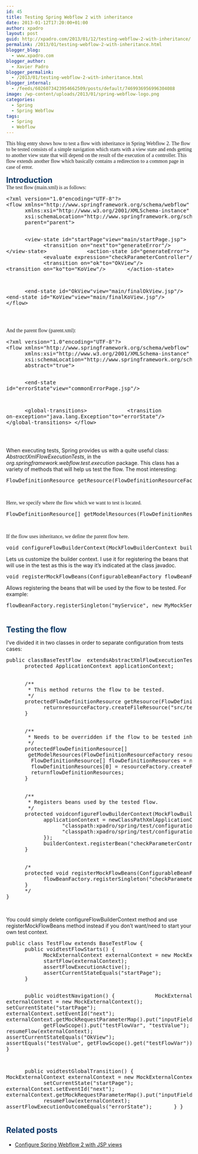 ```yaml
---
id: 45
title: Testing Spring Webflow 2 with inheritance
date: 2013-01-12T17:20:00+01:00
author: xpadro
layout: post
guid: http://xpadro.com/2013/01/12/testing-webflow-2-with-inheritance/
permalink: /2013/01/testing-webflow-2-with-inheritance.html
blogger_blog:
  - www.xpadro.com
blogger_author:
  - Xavier Padro
blogger_permalink:
  - /2013/01/testing-webflow-2-with-inheritance.html
blogger_internal:
  - /feeds/6026073423954662509/posts/default/7469936956996304088
image: /wp-content/uploads/2013/01/spring-webflow-logo.png
categories:
  - Spring
  - Spring Webflow
tags:
  - Spring
  - Webflow
---
```

<span style="font-family: Calibri;">This blog entry shows how to test a flow with inheritance in Spring Webflow 2. The flow to be tested consists of a simple navigation which starts with a view state and ends getting to another view state that will depend on the result of the execution of a controller. This flow extends another flow which basically contains a redirection to a common page in case of error.</span>

<h2 style="margin: 0cm 0cm 0pt;">
  <span style="color: #073763;">Introduction</span>
</h2>

<div style="margin: 0cm 0cm 0pt;">
  <span style="font-family: Calibri;">The test flow (main.xml) is as follows:</span>
</div>

<div style="line-height: normal; margin: 0cm 0cm 0pt; mso-layout-grid-align: none;">
  <pre class="lang:xhtml decode:true">&lt;?xml version="1.0"encoding="UTF-8"?&gt;
&lt;flow xmlns="http://www.springframework.org/schema/webflow"
      xmlns:xsi="http://www.w3.org/2001/XMLSchema-instance"
      xsi:schemaLocation="http://www.springframework.org/schema/webflow http://www.springframework.org/schema/webflow/spring-webflow-2.0.xsd"
      parent="parent"&gt;

      &lt;view-state id="startPage"view="main/startPage.jsp"&gt;
            &lt;transition on="next"to="generateError"/&gt;
      &lt;/view-state&gt;
      
      &lt;action-state id="generateError"&gt;
            &lt;evaluate expression="checkParameterController"/&gt;
            &lt;transition on="ok"to="OkView"/&gt;
            &lt;transition on="ko"to="KoView"/&gt;
      &lt;/action-state&gt;


      &lt;end-state id="OkView"view="main/finalOkView.jsp"/&gt;
      &lt;end-state id="KoView"view="main/finalKoView.jsp"/&gt;
&lt;/flow&gt;</pre>
  
  <p>
    &nbsp;
  </p>
  
  <p>
    <span style="font-family: Calibri;">And the parent flow (parent.xml):</span>
  </p>
</div>

<div style="margin: 0cm 0cm 0pt;">
  <pre class="lang:xhtml decode:true">&lt;?xml version="1.0"encoding="UTF-8"?&gt;
&lt;flow xmlns="http://www.springframework.org/schema/webflow"
      xmlns:xsi="http://www.w3.org/2001/XMLSchema-instance"
      xsi:schemaLocation="http://www.springframework.org/schema/webflow http://www.springframework.org/schema/webflow/spring-webflow-2.0.xsd"
      abstract="true"&gt;


      &lt;end-state id="errorState"view="commonErrorPage.jsp"/&gt;


      &lt;global-transitions&gt;
            &lt;transition on-exception="java.lang.Exception"to="errorState"/&gt;
      &lt;/global-transitions&gt;
&lt;/flow&gt;</pre>
  
  <p>
    &nbsp;
  </p>
</div>

<div style="margin: 0cm 0cm 0pt;">
  When executing tests, Spring provides us with a quite useful class: <i>AbstractXmlFlowExecutionTests</i>, in the <i>org.springframework.webflow.test.execution</i> package. This class has a variety of methods that will help us test the flow. The most interesting:
</div>

<div style="margin: 0cm 0cm 0pt;">
</div>

<div style="margin: 0cm 0cm 0pt;">
  <pre class="lang:java decode:true">FlowDefinitionResource getResource(FlowDefinitionResourceFactory resourceFactory)</pre>
  
  <p>
    &nbsp;
  </p>
</div>

<span style="font-family: Calibri;">Here, we specify where the flow which we want to test is located.</span>

<div style="line-height: normal; margin: 0cm 0cm 0pt; mso-layout-grid-align: none;">
  <pre class="lang:java decode:true">FlowDefinitionResource[] getModelResources(FlowDefinitionResourceFactory resourceFactory)</pre>
  
  <p>
    &nbsp;
  </p>
</div>

<span style="font-family: Calibri;">If the flow uses inheritance, we define the parent flow here.</span>

<pre class="lang:java decode:true">void configureFlowBuilderContext(MockFlowBuilderContext builderContext)</pre>

Lets us customize the builder context. I use it for registering the beans that will use in the test as this is the way it&#8217;s indicated at the class javadoc.

<pre class="lang:java decode:true">void registerMockFlowBeans(ConfigurableBeanFactory flowBeanFactory)</pre>

Allows registering the beans that will be used by the flow to be tested. For example:

<pre class="lang:java decode:true ">flowBeanFactory.registerSingleton("myService", new MyMockService());</pre>

&nbsp;

<h2 style="line-height: normal; margin: 0cm 0cm 0pt; mso-layout-grid-align: none;">
  <span style="color: #073763;">Testing the flow</span>
</h2>

I&#8217;ve divided it in two classes in order to separate configuration from tests cases:

<pre class="lang:java decode:true ">public classBaseTestFlow  extendsAbstractXmlFlowExecutionTests {
      protected ApplicationContext applicationContext;


      /**
       * This method returns the flow to be tested.
       */
      protectedFlowDefinitionResource getResource(FlowDefinitionResourceFactory resourceFactory) {
            returnresourceFactory.createFileResource("src/test/resources/flows/main.xml");
      }


      /**
       * Needs to be overridden if the flow to be tested inherits from another flow. In this case, we register its parent flow.
       */
      protectedFlowDefinitionResource[]
       getModelResources(FlowDefinitionResourceFactory resourceFactory) {
        FlowDefinitionResource[] flowDefinitionResources = new FlowDefinitionResource[1];
        flowDefinitionResources[0] = resourceFactory.createFileResource("src/test/resources/flows/parent.xml");
        returnflowDefinitionResources;
      }


      /**
       * Registers beans used by the tested flow.
       */
      protected voidconfigureFlowBuilderContext(MockFlowBuilderContext builderContext) {
            applicationContext = newClassPathXmlApplicationContext(new String[] {
                  "classpath:xpadro/spring/test/configuration/root-context.xml",
                  "classpath:xpadro/spring/test/configuration/app-context.xml"
            });
            builderContext.registerBean("checkParameterController", applicationContext.getBean("checkParameterController"));
      }


      /*
      protected void registerMockFlowBeans(ConfigurableBeanFactory flowBeanFactory) {
            flowBeanFactory.registerSingleton("checkParameterController", new CheckParameterController());
      }
      */
}</pre>

&nbsp;

You could simply delete configureFlowBuilderContext method and use registerMockFlowBeans method instead if you don&#8217;t want/need to start your own test context.

<div style="line-height: normal; margin: 0cm 0cm 0pt; mso-layout-grid-align: none;">
  <pre class="lang:java decode:true ">public class TestFlow extends BaseTestFlow {
      public voidtestFlowStarts() {
            MockExternalContext externalContext = new MockExternalContext();
            startFlow(externalContext);
            assertFlowExecutionActive();
            assertCurrentStateEquals("startPage");
      }


      public voidtestNavigation() {
            MockExternalContext externalContext = new MockExternalContext();
            setCurrentState("startPage");
            externalContext.setEventId("next");
            externalContext.getMockRequestParameterMap().put("inputField", "yes");
            getFlowScope().put("testFlowVar", "testValue");
            resumeFlow(externalContext);
            assertCurrentStateEquals("OkView");
            assertEquals("testValue", getFlowScope().get("testFlowVar"));
      }


      public voidtestGlobalTransition() {
            MockExternalContext externalContext = new MockExternalContext();
            setCurrentState("startPage");
            externalContext.setEventId("next");
            externalContext.getMockRequestParameterMap().put("inputField", "error");
            resumeFlow(externalContext);
            assertFlowExecutionOutcomeEquals("errorState");
      }
}</pre>
</div>

## <span style="color: #003366;">Related posts</span>

  * [Configure Spring Webflow 2 with JSP views](http://xpadro.com/2012/12/04/configure-webflow-2-with-jsp-views/)